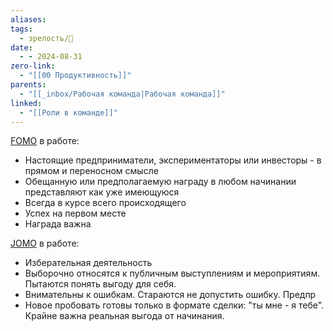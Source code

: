 ```yaml
---
aliases: 
tags:
  - зрелость/🌱
date:
  - - 2024-08-31
zero-link:
  - "[[00 Продуктивность]]"
parents:
  - "[[_inbox/Рабочая команда|Рабочая команда]]"
linked:
  - "[[Роли в команде]]"
---
```

[FOMO](_inbox/FOMO.md) в работе:
- Настоящие предприниматели, экспериментаторы или инвесторы - в прямом и переносном смысле
- Обещанную или предполагаемую награду в любом начинании представляют как уже имеющуюся
- Всегда в курсе всего происходящего
- Успех на первом месте
- Награда важна

[JOMO](_inbox/JOMO.md) в работе:
- Изберательная деятельность
- Выборочно относятся к публичным выступлениям и мероприятиям. Пытаются понять выгоду для себя.
- Внимательны к ошибкам. Стараются не допустить ошибку. Предпр
- Новое пробовать готовы только в формате сделки: "ты мне - я тебе". Крайне важна реальная выгода от начинания.